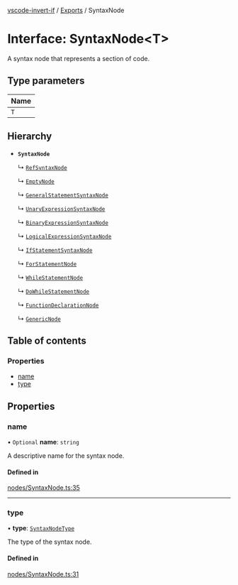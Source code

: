 [vscode-invert-if](../README.md) / [Exports](../modules.md) / SyntaxNode

# Interface: SyntaxNode<T\>

A syntax node that represents a section of code.

## Type parameters

| Name |
| :------ |
| `T` |

## Hierarchy

- **`SyntaxNode`**

  ↳ [`RefSyntaxNode`](RefSyntaxNode.md)

  ↳ [`EmptyNode`](EmptyNode.md)

  ↳ [`GeneralStatementSyntaxNode`](GeneralStatementSyntaxNode.md)

  ↳ [`UnaryExpressionSyntaxNode`](UnaryExpressionSyntaxNode.md)

  ↳ [`BinaryExpressionSyntaxNode`](BinaryExpressionSyntaxNode.md)

  ↳ [`LogicalExpressionSyntaxNode`](LogicalExpressionSyntaxNode.md)

  ↳ [`IfStatementSyntaxNode`](IfStatementSyntaxNode.md)

  ↳ [`ForStatementNode`](ForStatementNode.md)

  ↳ [`WhileStatementNode`](WhileStatementNode.md)

  ↳ [`DoWhileStatementNode`](DoWhileStatementNode.md)

  ↳ [`FunctionDeclarationNode`](FunctionDeclarationNode.md)

  ↳ [`GenericNode`](GenericNode.md)

## Table of contents

### Properties

- [name](SyntaxNode.md#name)
- [type](SyntaxNode.md#type)

## Properties

### name

• `Optional` **name**: `string`

A descriptive name for the syntax node.

#### Defined in

[nodes/SyntaxNode.ts:35](https://github.com/1nVitr0/plugin-vscode-invert-if/blob/d1df971/packages/api/src/nodes/SyntaxNode.ts#L35)

___

### type

• **type**: [`SyntaxNodeType`](../enums/SyntaxNodeType.md)

The type of the syntax node.

#### Defined in

[nodes/SyntaxNode.ts:31](https://github.com/1nVitr0/plugin-vscode-invert-if/blob/d1df971/packages/api/src/nodes/SyntaxNode.ts#L31)
